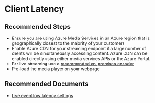 <properties
	pageTitle="Client Latency"
	description="Client Latency"
	service="microsoft.media"
	resource="mediaservices"
	authors="akucer"
	ms.author="akucer"
	displayOrder="1"
	articleId="mediaservices-client-latency"
	diagnosticScenario=""
	selfHelpType="generic"
	supportTopicIds="32729550,32632085"
	resourceTags=""
	productPesIds="14885"
	cloudEnvironments="public, mooncake, fairfax, usnat, ussec"
	ownershipId="StorageMediaEdge_Media"
/>
# Client Latency

## **Recommended Steps** 

* Ensure you are using Azure Media Services in an Azure region that is geographically closest to the majority of your customers
* Enable Azure CDN for your streaming endpoint if a large number of clients will be simultaneously accessing content. Azure CDN can be enabled directly using either media services APIs or the Azure Portal.
* For live streaming use a [recommended on-premises encoder](https://docs.microsoft.com/azure/media-services/previous/media-services-recommended-encoders)
* Pre-load the media player on your webpage

## **Recommended Documents**

* [Live event low latency settings](https://docs.microsoft.com/azure/media-services/latest/live-event-latency)
